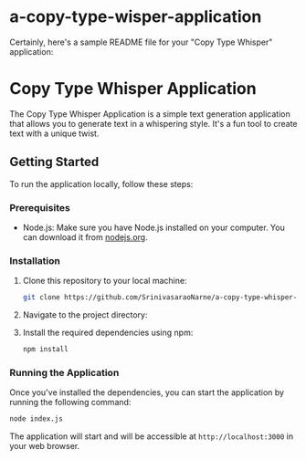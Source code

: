 # a-copy-type-wisper-application
Certainly, here's a sample README file for your "Copy Type Whisper" application:

# Copy Type Whisper Application

The Copy Type Whisper Application is a simple text generation application that allows you to generate text in a whispering style. It's a fun tool to create text with a unique twist. 

## Getting Started

To run the application locally, follow these steps:

### Prerequisites

- Node.js: Make sure you have Node.js installed on your computer. You can download it from [nodejs.org](https://nodejs.org/).

### Installation

1. Clone this repository to your local machine:

   ```bash
   git clone https://github.com/SrinivasaraoNarne/a-copy-type-whisper-application.git
   ```

2. Navigate to the project directory:

3. Install the required dependencies using npm:

   ```bash
   npm install
   ```

### Running the Application

Once you've installed the dependencies, you can start the application by running the following command:

```bash
node index.js
```

The application will start and will be accessible at `http://localhost:3000` in your web browser.
